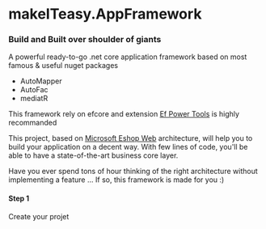 # makeITeasy.AppFramework 

### Build and Built over shoulder of giants

A powerful ready-to-go .net core application framework based on most famous & useful nuget packages
* AutoMapper
* AutoFac
* mediatR

This framework rely on efcore and extension [Ef Power Tools](https://marketplace.visualstudio.com/items?itemName=ErikEJ.EFCorePowerTools) is highly recommanded

This project, based on [Microsoft Eshop Web](https://github.com/dotnet-architecture/eShopOnWeb) architecture, will help you to build your application on a decent way. With few lines of code, you'll be able to have a state-of-the-art business core layer. 

Have you ever spend tons of hour thinking of the right architecture without implementing a feature ... If so, this framework is made for you :)

#### Step 1

Create your projet


